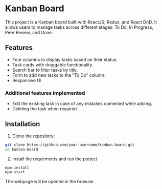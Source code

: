 # Kanban Board

This project is a Kanban board built with ReactJS, Redux, and React DnD. It allows users to manage tasks across different stages: To Do, In Progress, Peer Review, and Done.

## Features

- Four columns to display tasks based on their status.
- Task cards with draggable functionality.
- Search bar to filter tasks by title.
- Form to add new tasks to the "To Do" column.
- Responsive UI.

### Additional features implemented

- Edit the existing task in case of any mistakes commited while adding.
- Deleting the task when required.

## Installation

1. Clone the repository:

```bash
git clone https://github.com/your-username/kanban-board.git
cd kanban-board
```

2. Install the requirments and run the porject

```bash
npm install
npm start
```
The webpage will be opened in the browser.